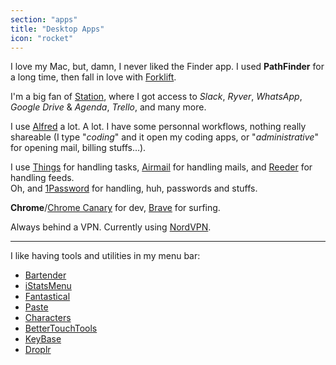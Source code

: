 ```yaml
---
section: "apps"
title: "Desktop Apps"
icon: "rocket"
---
```


I love my Mac, but, damn, I never liked the Finder app. I used **PathFinder** for a long time, then fall in love with [Forklift](https://binarynights.com).

I'm a big fan of [Station](https://getstation.com), where I got access to *Slack*, *Ryver*, *WhatsApp*, *Google Drive* & *Agenda*, *Trello*, and many more.

I use [Alfred](https://www.alfredapp.com) a lot. A lot. I have some personnal workflows, nothing really shareable (I type "*coding*" and it open my coding apps, or "*administrative*" for opening mail, billing stuffs…).

I use [Things](https://culturedcode.com) for handling tasks, [Airmail](https://airmailapp.com) for handling mails, and [Reeder](http://reederapp.com) for handling feeds.  
Oh, and [1Password](https://1password.com) for handling, huh, passwords and stuffs.

**Chrome**/[Chrome Canary](https://www.google.com/chrome/canary/) for dev, [Brave](https://brave.com) for surfing.

Always behind a VPN. Currently using [NordVPN](https://nordvpn.com).

* * *

I like having tools and utilities in my menu bar:

*  [Bartender](https://www.macbartender.com)
*  [iStatsMenu](https://bjango.com/mac/istatmenus)
*  [Fantastical](https://flexibits.com/fantastical)
*  [Paste](https://pasteapp.com)
*  [Characters](http://getcharacters.com)
*  [BetterTouchTools](https://folivora.ai)
*  [KeyBase](https://keybase.io)
*  [Droplr](https://droplr.com)